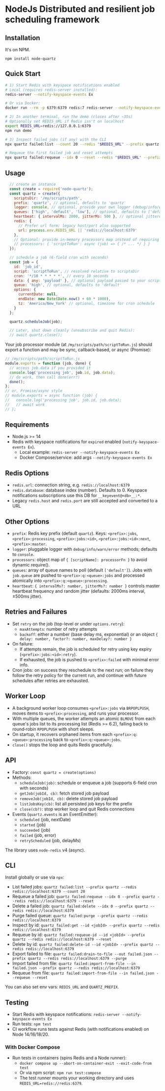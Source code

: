 # NodeJs Distributed and resilient job scheduling framework

## Installation

It's on NPM.

	npm install node-quartz

## Quick Start

```bash
# 1) Start Redis with keyspace notifications enabled
# Local (requires redis-server installed):
redis-server --notify-keyspace-events Ex

# Or via Docker:
docker run --rm -p 6379:6379 redis:7 redis-server --notify-keyspace-events Ex

# 2) In another terminal, run the demo (closes after ~35s)
# Optionally set REDIS_URL if Redis isn't on localhost
export REDIS_URL=redis://127.0.0.1:6379
npm run demo

# 3) Inspect failed jobs (if any) with the CLI
npx quartz failed:list --count 20 --redis "$REDIS_URL" --prefix quartz:test

# Requeue the first failed job and reset attempts
npx quartz failed:requeue --idx 0 --reset --redis "$REDIS_URL" --prefix quartz:test
```

## Usage

```javascript
  // create an instance
  const create = require('node-quartz');
  const quartz = create({
    scriptsDir: '/my/scripts/path',
    prefix: 'quartz', // optional, defaults to 'quartz'
    logger: console, // optional, provide your own logger (debug/info/warn/error)
    queues: ['high', 'default', 'low'], // optional, defaults to ['default']
    heartbeat: { intervalMs: 2000, jitterMs: 500 }, // optional jittered master heartbeat
    redis: {
      // Prefer url form; legacy host/port also supported
      url: process.env.REDIS_URL || 'redis://localhost:6379'
    },
    // Optional: provide in-memory processors map instead of requiring files
    // processors: { 'scriptToRun': async (job) => { /* ... */ } }
  });

  // schedule a job (6-field cron with seconds)
  const job = {
    id: 'job_id',
    script: 'scriptToRun', // resolved relative to scriptsDir
    cron: '*/10 * * * * *', // every 10 seconds
    data: { any: 'payload' }, // optional payload passed to your script via job.data
    queue: 'high', // optional, defaults to 'default'
    options: {
      currentDate: null,
      endDate: new Date(Date.now() + 60 * 1000),
      tz: 'America/New_York' // optional, timezone for cron schedule
    }
  };

  quartz.scheduleJob(job);

  // Later, shut down cleanly (unsubscribe and quit Redis):
  // await quartz.close();
```

Your job processor module (at `/my/scripts/path/scriptToRun.js`) should export a function
and may be sync, callback-based, or async (Promise):

```javascript
// /my/scripts/path/scriptToRun.js
module.exports = function (job, done) {
  // access job.data if you provided it
  console.log('processing job', job.id, job.data);
  // do work, then call done(err?)
  done();
};
// or, Promise/async style
// module.exports = async function (job) {
//   console.log('processing job', job.id, job.data);
//   // await work
// };
```
  
## Requirements
- Node.js >= 14
- Redis with keyspace notifications for `expired` enabled (`notify-keyspace-events Ex`).
  - Local example: `redis-server --notify-keyspace-events Ex`
  - Docker Compose/service: add args `--notify-keyspace-events Ex`

## Redis Options
- `redis.url`: connection string, e.g. `redis://localhost:6379`
- `redis.database`: database index (number). Defaults to 0. Keyspace notifications
  subscriptions use this DB for `__keyevent@<db>__:*`.
- Legacy `redis.host` and `redis.port` are still accepted and converted to a URL

## Other Options
- `prefix`: Redis key prefix (default `quartz`). Keys: `<prefix>:jobs`, `<prefix>:processing`,
  `<prefix>:jobs:<id>`, `<prefix>:jobs:<id>:next`, `<prefix>:master`.
- `logger`: pluggable logger with `debug/info/warn/error` methods; defaults to `console`.
- `processors`: object map of `{ [scriptName]: processorFn }` to avoid dynamic require().
- `queues`: array of queue names to poll (default `['default']`). Jobs with `job.queue` are pushed
  to `<prefix>:q:<queue>:jobs` and processed atomically into `<prefix>:q:<queue>:processing`.
- `heartbeat`: `{ intervalMs?: number, jitterMs?: number }` controls master heartbeat frequency
  and random jitter (defaults: 2000ms interval, ±500ms jitter).

## Retries and Failures
- Set `retry` on the job (top-level or under `options.retry`):
  - `maxAttempts`: number of retry attempts
  - `backoff`: either a number (base delay ms, exponential) or an object
    `{ delay: number, factor?: number, maxDelay?: number }`
- On failure:
  - If attempts remain, the job is scheduled for retry using key expiry (`<prefix>:jobs:<id>:retry`).
  - If exhausted, the job is pushed to `<prefix>:failed` with minimal error info.
- Cron jobs: on success they reschedule to the next run; on failure they follow the retry policy for the current run, and continue with future schedules after retries are exhausted.

## Worker Loop
- A background worker loop consumes `<prefix>:jobs` via `BRPOPLPUSH`, moves items to `<prefix>:processing`, and runs your processor.
- With multiple queues, the worker attempts an atomic `BLMOVE` from each queue's jobs list to its processing list (Redis >= 6.2),
  falling back to round‑robin `RPOPLPUSH` with short sleeps.
- On startup, it recovers orphaned items from each `<prefix>:q:<queue>:processing` back to `<prefix>:q:<queue>:jobs`.
- `close()` stops the loop and quits Redis gracefully.

## API
- Factory: `const quartz = create(options)`
- Methods:
  - `scheduleJob(job)`: schedule or enqueue a job (supports 6-field cron with seconds)
  - `getJob(jobId, cb)`: fetch stored job payload
  - `removeJob(jobId, cb)`: delete stored job payload
  - `listJobsKey(cb)`: list all persisted job keys for the prefix
  - `close(cb?)`: stop worker loop and quit Redis connections
- Events (`quartz.events` is an EventEmitter):
  - `scheduled` (job, nextDate)
  - `started` (job)
  - `succeeded` (job)
  - `failed` (job, error)
  - `retryScheduled` (job, delayMs)

The library uses `node-redis` v4 (async).

## CLI
Install globally or use via `npx`:

- List failed jobs: `quartz failed:list --prefix quartz --redis redis://localhost:6379 --count 20`
- Requeue a failed job: `quartz failed:requeue --idx 0 --prefix quartz --redis redis://localhost:6379 --reset`
- Delete a failed job: `quartz failed:delete --idx 0 --prefix quartz --redis redis://localhost:6379`
- Purge failed queue: `quartz failed:purge --prefix quartz --redis redis://localhost:6379`
- Inspect by id: `quartz failed:get --id <jobId> --prefix quartz --redis redis://localhost:6379`
- Requeue by id: `quartz failed:requeue-id --id <jobId> --prefix quartz --redis redis://localhost:6379 --reset`
- Delete by id: `quartz failed:delete-id --id <jobId> --prefix quartz --redis redis://localhost:6379`
- Export failed to file: `quartz failed:drain-to-file --out failed.json --prefix quartz --redis redis://localhost:6379 --purge`
- Import failed from file: `quartz failed:import-from-file --in failed.json --prefix quartz --redis redis://localhost:6379`
- Requeue from file: `quartz failed:import-from-file --in failed.json --requeue --reset`

You can also set env vars: `REDIS_URL` and `QUARTZ_PREFIX`.

## Testing
- Start Redis with keyspace notifications: `redis-server --notify-keyspace-events Ex`
- Run tests: `npm test`
- CI workflow runs tests against Redis (with notifications enabled) on Node 14/16/18/20.

### With Docker Compose
- Run tests in containers (spins Redis and a Node runner):
  - `docker compose up --abort-on-container-exit --exit-code-from test`
  - Or via npm script: `npm run test:compose`
  - The test runner mounts your working directory and uses `REDIS_URL=redis://redis:6379`.
